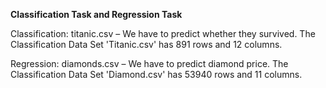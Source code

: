 
**Classification Task and Regression Task**

Classification: titanic.csv – We have to predict whether they survived. 
The Classification Data Set 'Titanic.csv' has 891 rows and 12 columns. 

Regression: diamonds.csv – We have to predict diamond price.
The Classification Data Set 'Diamond.csv' has 53940 rows and 11 columns. 
